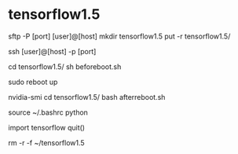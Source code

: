# tensorflow1.5

sftp -P [port] [user]@[host]
mkdir tensorflow1.5
put -r tensorflow1.5/

ssh [user]@[host] -p [port]

cd tensorflow1.5/
sh beforeboot.sh

sudo reboot
up

nvidia-smi
cd tensorflow1.5/
bash afterreboot.sh

source ~/.bashrc
python

import tensorflow
quit()

rm -r -f ~/tensorflow1.5

